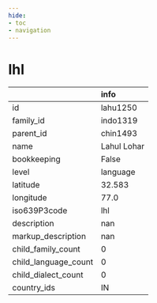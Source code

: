 ```yaml
---
hide:
- toc
- navigation
---
```

# lhl
|                      | info        |
|:---------------------|:------------|
| id                   | lahu1250    |
| family_id            | indo1319    |
| parent_id            | chin1493    |
| name                 | Lahul Lohar |
| bookkeeping          | False       |
| level                | language    |
| latitude             | 32.583      |
| longitude            | 77.0        |
| iso639P3code         | lhl         |
| description          | nan         |
| markup_description   | nan         |
| child_family_count   | 0           |
| child_language_count | 0           |
| child_dialect_count  | 0           |
| country_ids          | IN          |